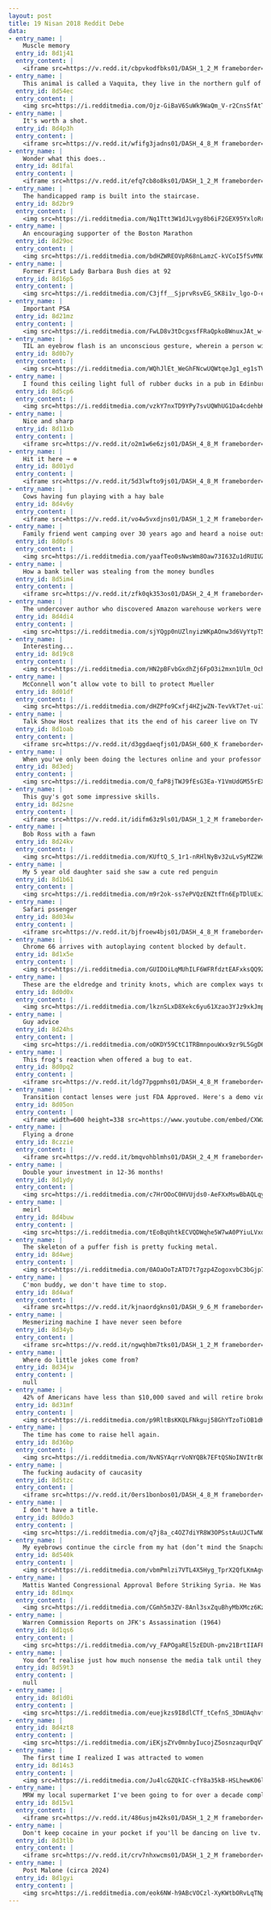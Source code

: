 ```yaml
---
layout: post
title: 19 Nisan 2018 Reddit Debe
data:
- entry_name: |
    Muscle memory
  entry_id: 8d1j41
  entry_content: |
    <iframe src=https://v.redd.it/cbpvkodfbks01/DASH_1_2_M frameborder=0></iframe>
- entry_name: |
    This animal is called a Vaquita, they live in the northern gulf of California, and there are only 12 of them left
  entry_id: 8d54ec
  entry_content: |
    <img src=https://i.redditmedia.com/Ojz-GiBaV6SuWk9WaQm_V-r2CnsSfAtTRii7ciVxnOM.jpg?s=18802944595f597a9bbd9ca3fe5fd2ae frameborder=0>
- entry_name: |
    It's worth a shot.
  entry_id: 8d4p3h
  entry_content: |
    <iframe src=https://v.redd.it/wfifg3jadns01/DASH_4_8_M frameborder=0></iframe>
- entry_name: |
    Wonder what this does..
  entry_id: 8d1fal
  entry_content: |
    <iframe src=https://v.redd.it/efq7cb8o8ks01/DASH_1_2_M frameborder=0></iframe>
- entry_name: |
    The handicapped ramp is built into the staircase.
  entry_id: 8d2br9
  entry_content: |
    <img src=https://i.redditmedia.com/Nq1Ttt3W1dJLvgy8b6iF2GEX95YxloRrLME9TW3HgJ4.jpg?s=5f5f79b2a65c19eaa0533b9df1dbdd06 frameborder=0>
- entry_name: |
    An encouraging supporter of the Boston Marathon
  entry_id: 8d29oc
  entry_content: |
    <img src=https://i.redditmedia.com/bdHZWREOVpR68nLamzC-kVCoI5fSvMNGTF9sUkNCLN8.png?s=8803126f24305196bd13b8b0cd9e3851 frameborder=0>
- entry_name: |
    Former First Lady Barbara Bush dies at 92
  entry_id: 8d16p5
  entry_content: |
    <img src=https://i.redditmedia.com/C3jff__SjprvRsvEG_SK8i1v_lgo-D-ehYJYwZkUJPg.jpg?s=00a79ca7c70e90b2308c3ae33e4dc8b3 frameborder=0>
- entry_name: |
    Important PSA
  entry_id: 8d21mz
  entry_content: |
    <img src=https://i.redditmedia.com/FwLD8v3tDcgxsfFRaQpkoBWnuxJAt_w-HDXu8aAhHjU.jpg?s=2f6c6c736aeff24407080a8fdd0bee31 frameborder=0>
- entry_name: |
    TIL an eyebrow flash is an unconscious gesture, wherein a person wishing to approach another whom they recognize and are preparing for social contact, raises their eyebrows for approx ⅕th of a second. People generally return an eyebrow flash, unless it was given by someone whom they do not know.
  entry_id: 8d0b7y
  entry_content: |
    <img src=https://i.redditmedia.com/WQhJlEt_WeGhFNcwUQWtqeJg1_eg1sTVevXN3NJ47Ek.jpg?s=db645920486de0892b7bb766a9e08fe3 frameborder=0>
- entry_name: |
    I found this ceiling light full of rubber ducks in a pub in Edinburgh.
  entry_id: 8d5cp6
  entry_content: |
    <img src=https://i.redditmedia.com/vzkY7nxTD9YPy7svUQWhUG1Da4cdehbKNiuumwVquAU.jpg?s=f6370f82ac4bbb504358cd92fed07c61 frameborder=0>
- entry_name: |
    Nice and sharp
  entry_id: 8d11xb
  entry_content: |
    <iframe src=https://v.redd.it/o2m1w6e6zjs01/DASH_4_8_M frameborder=0></iframe>
- entry_name: |
    Hit it here → ⊗
  entry_id: 8d01yd
  entry_content: |
    <iframe src=https://v.redd.it/5d3lwfto9js01/DASH_4_8_M frameborder=0></iframe>
- entry_name: |
    Cows having fun playing with a hay bale
  entry_id: 8d4v6y
  entry_content: |
    <iframe src=https://v.redd.it/vo4w5vxdjns01/DASH_1_2_M frameborder=0></iframe>
- entry_name: |
    Family friend went camping over 30 years ago and heard a noise outside the tent. Instead if peaking her head out to see what it could be she reached her hand out with her disposable camera. When the pictures were developed this is what she saw:
  entry_id: 8d0pfs
  entry_content: |
    <img src=https://i.redditmedia.com/yaafTeo0sNwsWm8Oaw73I63Zu1dRUIUZmyJluOdMS7A.jpg?s=5eb113d86ff7b9ba57605ca3b6372400 frameborder=0>
- entry_name: |
    How a bank teller was stealing from the money bundles
  entry_id: 8d5im4
  entry_content: |
    <iframe src=https://v.redd.it/zfk0qk353os01/DASH_2_4_M frameborder=0></iframe>
- entry_name: |
    The undercover author who discovered Amazon warehouse workers were peeing in bottles tells us the culture was like a prison
  entry_id: 8d4di4
  entry_content: |
    <img src=https://i.redditmedia.com/sjYQgp0nUZlnyizWKpAOnw3d6VyYtpT55bfxa391Npw.jpg?s=a56c3ab697cc7b57c4e6cd996e93bea2 frameborder=0>
- entry_name: |
    Interesting...
  entry_id: 8d19c8
  entry_content: |
    <img src=https://i.redditmedia.com/HN2pBFvbGxdhZj6FpO3i2mxn1Ulm_Ochp6_bDYoApNo.jpg?s=eab21febaabef9c2c385a87727a14729 frameborder=0>
- entry_name: |
    McConnell won’t allow vote to bill to protect Mueller
  entry_id: 8d01df
  entry_content: |
    <img src=https://i.redditmedia.com/dHZPfo9Cxfj4HZjwZN-TevVkT7et-ui70uWbY1PPsRA.jpg?s=b311896e13709a35042ce71d7bebc138 frameborder=0>
- entry_name: |
    Talk Show Host realizes that its the end of his career live on TV
  entry_id: 8d1oab
  entry_content: |
    <iframe src=https://v.redd.it/d3ggdaeqfjs01/DASH_600_K frameborder=0></iframe>
- entry_name: |
    When you've only been doing the lectures online and your professor pulls a fast one on the midterm.
  entry_id: 8d3edj
  entry_content: |
    <img src=https://i.redditmedia.com/Q_faP8jTWJ9fEsG3Ea-Y1VmUdGM55rEX-9X7A4kshPw.jpg?s=4a7bed84f1ed6f626dcc73f743c4249b frameborder=0>
- entry_name: |
    This guy's got some impressive skills.
  entry_id: 8d2sne
  entry_content: |
    <iframe src=https://v.redd.it/idifm63z9ls01/DASH_1_2_M frameborder=0></iframe>
- entry_name: |
    Bob Ross with a fawn
  entry_id: 8d24kv
  entry_content: |
    <img src=https://i.redditmedia.com/KUftQ_S_1r1-nRHlNyBv32uLvSyMZ2WdNQrhiaP_5Tk.jpg?s=ec74e12f1eaac8a538ff3c6b6c73fb3e frameborder=0>
- entry_name: |
    My 5 year old daughter said she saw a cute red penguin
  entry_id: 8d1b61
  entry_content: |
    <img src=https://i.redditmedia.com/m9r2ok-ss7ePVQzENZtfTn6EpTDlUExJ8HVgdEphaTA.jpg?s=996b0d506ad237565041d330856fd1b5 frameborder=0>
- entry_name: |
    Safari pssenger
  entry_id: 8d034w
  entry_content: |
    <iframe src=https://v.redd.it/bjfroew4bjs01/DASH_4_8_M frameborder=0></iframe>
- entry_name: |
    Chrome 66 arrives with autoplaying content blocked by default.
  entry_id: 8d1x5e
  entry_content: |
    <img src=https://i.redditmedia.com/GUIDOiLqMUhILF6WFRfdztEAFxksQQ9ZsrYbdp6EIxE.jpg?s=15a28b73540c4243e437e0d8984838b2 frameborder=0>
- entry_name: |
    These are the eldredge and trinity knots, which are complex ways to tie a tie
  entry_id: 8d0d0x
  entry_content: |
    <img src=https://i.redditmedia.com/lkznSLxD8Xekc6yu61Xzao3YJz9xkJmpGsY_6PiIfeU.jpg?s=676fcce5c9476fcb0863369c16f62b94 frameborder=0>
- entry_name: |
    Guy advice
  entry_id: 8d24hs
  entry_content: |
    <img src=https://i.redditmedia.com/oOKDY59CtC1TRBmnpouWxx9zr9L5GgD67x_UD0cbNjM.jpg?s=13cfce38c4ac1d107b9dbad9b91c2cdd frameborder=0>
- entry_name: |
    This frog's reaction when offered a bug to eat.
  entry_id: 8d0pq2
  entry_content: |
    <iframe src=https://v.redd.it/ldg77pgpmhs01/DASH_4_8_M frameborder=0></iframe>
- entry_name: |
    Transition contact lenses were just FDA Approved. Here's a demo video
  entry_id: 8d05on
  entry_content: |
    <iframe width=600 height=338 src=https://www.youtube.com/embed/CXWzpKYXRXM?feature=oembed&enablejsapi=1 frameborder=0 allow=autoplay; encrypted-media allowfullscreen></iframe>
- entry_name: |
    Flying a drone
  entry_id: 8czzie
  entry_content: |
    <iframe src=https://v.redd.it/bmqvohblmhs01/DASH_2_4_M frameborder=0></iframe>
- entry_name: |
    Double your investment in 12-36 months!
  entry_id: 8d1ydy
  entry_content: |
    <img src=https://i.redditmedia.com/c7HrOOoC0HVUjds0-AeFXxMswBbAQLqy4cQIoZKF-fg.jpg?s=9607bf495dafbd9b545fa3bf3cd9dd2e frameborder=0>
- entry_name: |
    meirl
  entry_id: 8d4buw
  entry_content: |
    <img src=https://i.redditmedia.com/tEoBqUhtkECVQDWqhe5W7wA0PYiuLVxdPqQwDJtDCIs.jpg?s=c9aed7a43f7cae0fc0f19a107eb7f33d frameborder=0>
- entry_name: |
    The skeleton of a puffer fish is pretty fucking metal.
  entry_id: 8d4wej
  entry_content: |
    <img src=https://i.redditmedia.com/0AOaOoTzATD7t7gzp4ZogoxvbC3bGjp7hgyy1Df0uFU.jpg?s=89007ed0a557c44965c2b99a2078304e frameborder=0>
- entry_name: |
    C'mon buddy, we don't have time to stop.
  entry_id: 8d4waf
  entry_content: |
    <iframe src=https://v.redd.it/kjnaordgkns01/DASH_9_6_M frameborder=0></iframe>
- entry_name: |
    Mesmerizing machine I have never seen before
  entry_id: 8d34yb
  entry_content: |
    <iframe src=https://v.redd.it/ngwqhbm7tks01/DASH_1_2_M frameborder=0></iframe>
- entry_name: |
    Where do little jokes come from?
  entry_id: 8d34jw
  entry_content: |
    null
- entry_name: |
    42% of Americans have less than $10,000 saved and will retire broke.
  entry_id: 8d31mf
  entry_content: |
    <img src=https://i.redditmedia.com/p9RltBsKKQLFNkguj58GhYTzoTiOB1dKx1ozAdQXHSY.jpg?s=f50c37f303c8d67d36ba1f5153664a53 frameborder=0>
- entry_name: |
    The time has come to raise hell again.
  entry_id: 8d36bp
  entry_content: |
    <img src=https://i.redditmedia.com/NvNSYAqrrVoNYQBk7EFtQSNoINVItrBQVnJKlG34z4k.png?s=d50f93581647b56a9bfb5284ecb36bc0 frameborder=0>
- entry_name: |
    The fucking audacity of caucasity
  entry_id: 8d5tzc
  entry_content: |
    <iframe src=https://v.redd.it/0ers1bonbos01/DASH_4_8_M frameborder=0></iframe>
- entry_name: |
    I don't have a title.
  entry_id: 8d0do3
  entry_content: |
    <img src=https://i.redditmedia.com/q7j8a_c4OZ7diYR8W3OPSstAuUJCTwNObeitG_JObf8.jpg?s=6579c19be633581bee7996ed8085f608 frameborder=0>
- entry_name: |
    My eyebrows continue the circle from my hat (don’t mind the Snapchat text)
  entry_id: 8d540k
  entry_content: |
    <img src=https://i.redditmedia.com/vbmPmlzi7VTL4X5Hyg_TprX2QfLKmAgv7maQk13bgO8.jpg?s=3039f0e2afb2eefe31115ad278315223 frameborder=0>
- entry_name: |
    Mattis Wanted Congressional Approval Before Striking Syria. He Was Overruled.
  entry_id: 8d1mqx
  entry_content: |
    <img src=https://i.redditmedia.com/CGmh5m3ZV-8Anl3sxZquBhyMbXMcz6KzQGwBx3tvqF4.jpg?s=ce5417f119b956ba6e9bbd50fad91846 frameborder=0>
- entry_name: |
    Warren Commission Reports on JFK's Assassination (1964)
  entry_id: 8d1qs6
  entry_content: |
    <img src=https://i.redditmedia.com/vy_FAPOgaREl5zEDUh-pmv21BrtIIAFP8Lr5aPyYsqI.png?s=dda44624f360f71cc5f13e3f0502712b frameborder=0>
- entry_name: |
    You don’t realise just how much nonsense the media talk until they report on something you know a lot about/have a career in.
  entry_id: 8d59t3
  entry_content: |
    null
- entry_name: |
  entry_id: 8d1d0i
  entry_content: |
    <img src=https://i.redditmedia.com/euejkzs9I8dlCTf_tCefnS_3DmUAqhvfqzIK__7L4dA.jpg?s=d4bc4bcc8ec3841eed4d32ffcbfbabea frameborder=0>
- entry_name: |
  entry_id: 8d4zt8
  entry_content: |
    <img src=https://i.redditmedia.com/iEKjsZYv0mnbyIucojZ5osnzaqurDqVTQ7IzyEXLpRc.jpg?s=a4c1091353f1a73889a266f152a425c1 frameborder=0>
- entry_name: |
    The first time I realized I was attracted to women
  entry_id: 8d14s3
  entry_content: |
    <img src=https://i.redditmedia.com/Ju4lcGZQkIC-cfY8a35kB-HSLhewK06l-cVpJbOK_F8.jpg?s=e6b3e8724e63e4753fb0caae3bad0af2 frameborder=0>
- entry_name: |
    MRW my local supermarket I've been going to for over a decade completely changes it layout
  entry_id: 8d15v1
  entry_content: |
    <iframe src=https://v.redd.it/486usjm42ks01/DASH_1_2_M frameborder=0></iframe>
- entry_name: |
    Don't keep cocaine in your pocket if you'll be dancing on live tv.
  entry_id: 8d3tlb
  entry_content: |
    <iframe src=https://v.redd.it/crv7nhxwcms01/DASH_1_2_M frameborder=0></iframe>
- entry_name: |
    Post Malone (circa 2024)
  entry_id: 8d1gyi
  entry_content: |
    <img src=https://i.redditmedia.com/eok6NW-h9ABcVOCzl-XyKWtbORvLqTNpHKSfdmWRX2g.jpg?s=c9c42d296e93e54764a1ce2311823080 frameborder=0>
---
```

